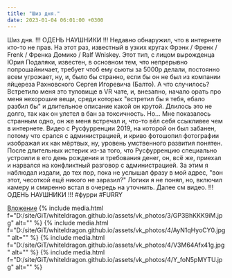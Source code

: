 ```yaml
---
title: "Шиз дня."
date: 2023-01-04 06:01:00 +0300
---
```


Шиз дня.
!!! ОДЕНЬ НАУШНИКИ !!!
Недавно обнаружил, что в интернете кто-то не прав. На этот раз, известный в узких кругах Фрэнк / Френк / Frenk / Френка Домико / Ralf Wniskey.
Этот тип, с лицом вырожденца Юрия Подаляки, известен, в основном тем, что непрерывно попрошайничает, требует чтоб ему сьюты за 5000р делали, постоянно всем угрожает, ну, и, было бы странно, если бы он не был из компании яйцереза Рахновского Сергея Игоревича (Балто).
А что случилось? Встретило меня это туловище в VR чате, и, внезапно, начало орать про меня нехорошие вещи, среди которых "встретил бы я тебя, ебало разбил бы" и длительное описание какой он крутой. Длилось это не долго, так как он улетел в бан за токсичность. Но... Мне показалось странным одно, он же меня встречал и, что-то вёл себя ссыкливее чем в интернете.
Видео с Русфурренции 2019, на которой он был забанен, потому что срался с администрацией, и криво фотошопил фотографии изображая их как мёртвых, ну, уровень умственного развития понятен. После длительных истерик из-за того, что Русфурренцию специально устроили в его день рождения и требования денег, он, всё же, приехал и нарвался на конфликтный разговор с администрацией. За этим я наблюдал издали, до тех пор, пока не услышал фразу в мой адрес, "вон этот, чесоткой ещё никого не заразил?" Логики я не понял, но, включил камеру и смиренно встал в очередь на уточнить. Далее см видео.
!!! ОДЕНЬ НАУШНИКИ !!!
#фурри #FURRY


[Вложение](https://vk.com/video41076938_456239581)
{% include media.html f="D:/site/GiT/whiteldragon.github.io/assets/vk_photos/3/GP3BhKKK9iM.jpg" alt="" %}
{% include media.html f="D:/site/GiT/whiteldragon.github.io/assets/vk_photos/4/AyN1qHyoCY0.jpg" alt="" %}
{% include media.html f="D:/site/GiT/whiteldragon.github.io/assets/vk_photos/4/V3M64Afx41g.jpg" alt="" %}
{% include media.html f="D:/site/GiT/whiteldragon.github.io/assets/vk_photos/4/Y_foN5pMYTU.jpg" alt="" %}
